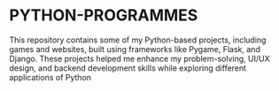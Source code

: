 # PYTHON-PROGRAMMES
This repository contains some of my Python-based projects, including games and websites, built using frameworks like Pygame, Flask, and Django. These projects helped me enhance my problem-solving, UI/UX design, and backend development skills while exploring different applications of Python
